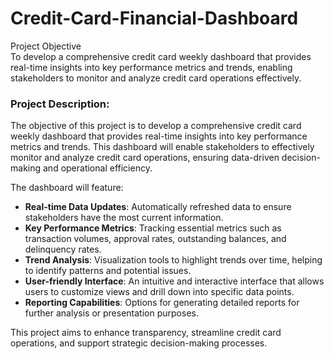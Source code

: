 # Credit-Card-Financial-Dashboard
﻿Project Objective<br>To develop a comprehensive credit card weekly dashboard that
provides real-time insights into key performance metrics and trends, enabling stakeholders to monitor and analyze credit card operations effectively.

### Project Description:

The objective of this project is to develop a comprehensive credit card weekly dashboard that provides real-time insights into key performance metrics and trends. This dashboard will enable stakeholders to effectively monitor and analyze credit card operations, ensuring data-driven decision-making and operational efficiency. 

The dashboard will feature:
- **Real-time Data Updates**: Automatically refreshed data to ensure stakeholders have the most current information.
- **Key Performance Metrics**: Tracking essential metrics such as transaction volumes, approval rates, outstanding balances, and delinquency rates.
- **Trend Analysis**: Visualization tools to highlight trends over time, helping to identify patterns and potential issues.
- **User-friendly Interface**: An intuitive and interactive interface that allows users to customize views and drill down into specific data points.
- **Reporting Capabilities**: Options for generating detailed reports for further analysis or presentation purposes.

This project aims to enhance transparency, streamline credit card operations, and support strategic decision-making processes.
